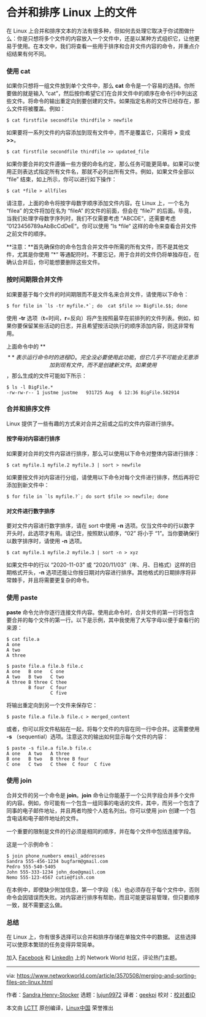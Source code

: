 [#]: collector: (lujun9972)
[#]: translator: (geekpi)
[#]: reviewer: ( )
[#]: publisher: ( )
[#]: url: ( )
[#]: subject: (Merging and sorting files on Linux)
[#]: via: (https://www.networkworld.com/article/3570508/merging-and-sorting-files-on-linux.html)
[#]: author: (Sandra Henry-Stocker https://www.networkworld.com/author/Sandra-Henry_Stocker/)

合并和排序 Linux 上的文件
======

在 Linux 上合并和排序文本的方法有很多种，但如何去处理它取决于你试图做什么：你是只想将多个文件的内容放入一个文件中，还是以某种方式组织它，让他更易于使用。在本文中，我们将查看一些用于排序和合并文件内容的命令，并重点介绍结果有何不同。

### 使用 cat

如果你只想将一组文件放到单个文件中，那么 **cat** 命令是一个容易的选择。你所要做的就是输入 “cat”，然后按你希望它们在合并文件中的顺序在命令行中列出这些文件。将命令的输出重定向到要创建的文件。如果指定名称的文件已经存在，那么文件将被覆盖。例如：

```
$ cat firstfile secondfile thirdfile > newfile
```

如果要将一系列文件的内容添加到现有文件中，而不是覆盖它，只需将 **&gt;** 变成 **&gt;&gt;**。

```
$ cat firstfile secondfile thirdfile >> updated_file
```

如果你要合并的文件遵循一些方便的命名约定，那么任务可能更简单。如果可以使用正则表达式指定所有文件名，那就不必列出所有文件。例如，如果文件全部以 “file” 结束，如上所示，你可以进行如下操作：

```
$ cat *file > allfiles
```

请注意，上面的命令将按字母数字顺序添加文件内容。在 Linux 上，一个名为 “filea” 的文件将加在名为 “fileA” 的文件的前面，但会在 “file7” 的后面。毕竟，当我们处理字母数字序列时，我们不仅需要考虑 ”ABCDE“，还需要考虑 ”0123456789aAbBcCdDeE“。你可以使用 ”ls \*file“ 这样的命令来查看合并文件之前文件的顺序。

**注意：**首先确保你的命令包含合并文件中所需的所有文件，而不是其他文件，尤其是你使用 ”\*“ 等通配符时。不要忘记，用于合并的文件仍将单独存在，在确认合并后，你可能想要删除这些文件。

### 按时间期限合并文件

如果要基于每个文件的时间期限而不是文件名来合并文件，请使用以下命令：

```
$ for file in `ls -tr myfile.*`; do  cat $file >> BigFile.$$; done
```

使用 **-tr** 选项（**t**=时间，**r**=反向）将产生按照最早在前排列的文件列表。例如，如果你要保留某些活动的日志，并且希望按活动执行的顺序添加内容，则这非常有用。

上面命令中的 **$$** 表示运行命令时的进程 ID。完全没必要使用此功能，但它几乎不可能会无意添加到现有文件，而不是创建新文件。如果使用 $$，那么生成的文件可能如下所示：

```
$ ls -l BigFile.*
-rw-rw-r-- 1 justme justme   931725 Aug  6 12:36 BigFile.582914
```

### 合并和排序文件

Linux 提供了一些有趣的方式来对合并之前或之后的文件内容进行排序。

#### 按字母对内容进行排序

如果要对合并的文件内容进行排序，那么可以使用以下命令对整体内容进行排序：

```
$ cat myfile.1 myfile.2 myfile.3 | sort > newfile
```

如果要按文件对内容进行分组，请使用以下命令对每个文件进行排序，然后再将它添加到新文件中：

```
$ for file in `ls myfile.?`; do sort $file >> newfile; done
```

#### 对文件进行数字排序

要对文件内容进行数字排序，请在 sort 中使用 **-n** 选项。仅当文件中的行以数字开头时，此选项才有用。请记住，按照默认顺序，“02” 将小于 “1”。当你要确保行以数字排序时，请使用 **-n** 选项。

```
$ cat myfile.1 myfile.2 myfile.3 | sort -n > xyz
```

如果文件中的行以 “2020-11-03” 或 “2020/11/03”（年、月、日格式）这样的日期格式开头，**-n** 选项还能让你按日期对内容进行排序。其他格式的日期排序将非常棘手，并且将需要更复杂的命令。

### 使用 paste

**paste** 命令允许你逐行连接文件内容。使用此命令时，合并文件的第一行将包含要合并的每个文件的第一行。以下是示例，其中我使用了大写字母以便于查看行的来源：

```
$ cat file.a
A one
A two
A three

$ paste file.a file.b file.c
A one   B one   C one
A two   B two   C two
A three B three C thee
        B four  C four
                C five
```

将输出重定向到另一个文件来保存它：

```
$ paste file.a file.b file.c > merged_content
```

或者，你可以将文件粘贴在一起，将每个文件的内容在同一行中合并。这需要使用 **-s** （sequential）选项。注意这次的输出如何显示每个文件的内容：

```
$ paste -s file.a file.b file.c
A one   A two   A three
B one   B two   B three B four
C one   C two   C thee  C four  C five
```

### 使用 join

合并文件的另一个命令是 **join**。**join** 命令让你能基于一个公共字段合并多个文件的内容。例如，你可能有一个包含一组同事的电话的文件，其中，而另一个包含了同事的电子邮件地址，并且两者均按个人姓名列出。你可以使用 join 创建一个包含电话和电子邮件地址的文件。

一个重要的限制是文件的行必须是相同的顺序，并在每个文件中包括连接字段。

这是一个示例命令：

```
$ join phone_numbers email_addresses
Sandra 555-456-1234 bugfarm@gmail.com
Pedro 555-540-5405
John 555-333-1234 john_doe@gmail.com
Nemo 555-123-4567 cutie@fish.com
```

在本例中，即使缺少附加信息，第一个字段（名）也必须存在于每个文件中，否则命令会因错误而失败。对内容进行排序有帮助，而且可能更容易管理，但只要顺序一致，就不需要这么做。

### 总结

在 Linux 上，你有很多选择可以合并和排序存储在单独文件中的数据。 这些选择可以使原本繁琐的任务变得异常简单。

加入 [Facebook][2] 和 [LinkedIn][3] 上的 Network World 社区，评论热门主题。

--------------------------------------------------------------------------------

via: https://www.networkworld.com/article/3570508/merging-and-sorting-files-on-linux.html

作者：[Sandra Henry-Stocker][a]
选题：[lujun9972][b]
译者：[geekpi](https://github.com/geekpi)
校对：[校对者ID](https://github.com/校对者ID)

本文由 [LCTT](https://github.com/LCTT/TranslateProject) 原创编译，[Linux中国](https://linux.cn/) 荣誉推出

[a]: https://www.networkworld.com/author/Sandra-Henry_Stocker/
[b]: https://github.com/lujun9972
[2]: https://www.facebook.com/NetworkWorld/
[3]: https://www.linkedin.com/company/network-world
